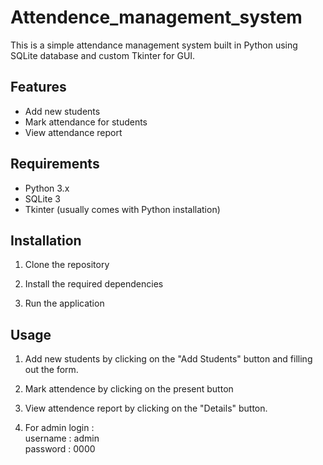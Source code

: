 # Attendence_management_system
This is a simple attendance management system built in Python using SQLite database and custom Tkinter for GUI.

## Features
- Add new students
- Mark attendance for students
- View attendance report

## Requirements
- Python 3.x
- SQLite 3
- Tkinter (usually comes with Python installation)

## Installation

1. Clone the repository

2. Install the required dependencies

3. Run the application

## Usage
1. Add new students by clicking on the "Add Students" button and filling out the form.

2. Mark attendence by clicking on the present button

3. View attendence report by clicking on the "Details" button.

4. For admin login : <br>
username : admin <br>
password : 0000


